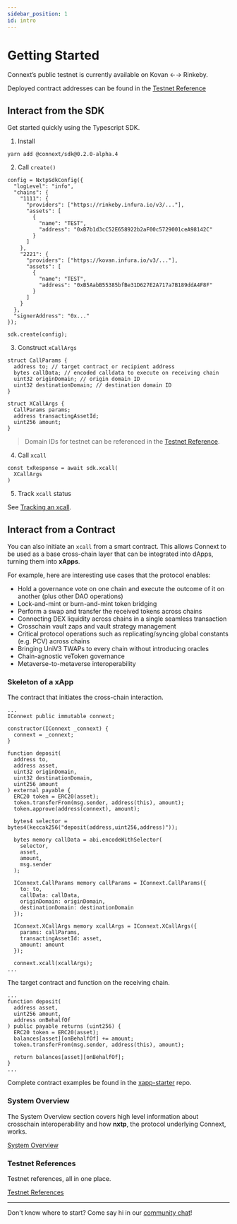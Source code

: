 ```yaml
---
sidebar_position: 1
id: intro
---
```


# Getting Started 

Connext’s public testnet is currently available on Kovan ←→ Rinkeby. 

Deployed contract addresses can be found in the [Testnet Reference](./Testnet/testing-against-testnet.md/#addresses)

## Interact from the SDK

Get started quickly using the Typescript SDK.

1. Install

  ```
  yarn add @connext/sdk@0.2.0-alpha.4 
  ```

2. Call `create()`

  ```
  config = NxtpSdkConfig({
    "logLevel": "info",
    "chains": {
      "1111": {
        "providers": ["https://rinkeby.infura.io/v3/..."],
        "assets": [
          {
            "name": "TEST",
            "address": "0xB7b1d3cC52E658922b2aF00c5729001ceA98142C"
          }
        ]
      },
      "2221": {
        "providers": ["https://kovan.infura.io/v3/..."],
        "assets": [
          {
            "name": "TEST",
            "address": "0xB5AabB55385bfBe31D627E2A717a7B189ddA4F8F"
          }
        ]
      }
    },
    "signerAddress": "0x..."
  });

  sdk.create(config);

  ```

3. Construct `xCallArgs`

  ```
  struct CallParams {
    address to; // target contract or recipient address
    bytes callData; // encoded calldata to execute on receiving chain
    uint32 originDomain; // origin domain ID
    uint32 destinationDomain; // destination domain ID
  }

  struct XCallArgs {
    CallParams params;
    address transactingAssetId;
    uint256 amount;
  }
  ```

  > Domain IDs for testnet can be referenced in the [Testnet Reference](./Testnet/testing-against-testnet.md/#nomad-chain-ids).

4. Call `xcall`

  ```
  const txResponse = await sdk.xcall(
    XCallArgs
  )
  ```

5. Track `xcall` status

  See [Tracking an xcall](../Develop/QuickStart/xcall-status.md).


## Interact from a Contract

You can also initiate an `xcall` from a smart contract. This allows Connext to be used as a base cross-chain layer that can be integrated into dApps, turning them into **xApps**.

For example, here are interesting use cases that the protocol enables:
- Hold a governance vote on one chain and execute the outcome of it on another (plus other DAO operations)
- Lock-and-mint or burn-and-mint token bridging
- Perform a swap and transfer the received tokens across chains
- Connecting DEX liquidity across chains in a single seamless transaction
- Crosschain vault zaps and vault strategy management
- Critical protocol operations such as replicating/syncing global constants (e.g. PCV) across chains
- Bringing UniV3 TWAPs to every chain without introducing oracles
- Chain-agnostic veToken governance
- Metaverse-to-metaverse interoperability


### Skeleton of a xApp

The contract that initiates the cross-chain interaction.
```solidity
...
IConnext public immutable connext;

constructor(IConnext _connext) {
  connext = _connext;
}

function deposit(
  address to,
  address asset,
  uint32 originDomain,
  uint32 destinationDomain,
  uint256 amount
) external payable {
  ERC20 token = ERC20(asset);
  token.transferFrom(msg.sender, address(this), amount);
  token.approve(address(connext), amount);

  bytes4 selector = bytes4(keccak256("deposit(address,uint256,address)"));

  bytes memory callData = abi.encodeWithSelector(
    selector,
    asset,
    amount,
    msg.sender
  );

  IConnext.CallParams memory callParams = IConnext.CallParams({
    to: to,
    callData: callData,
    originDomain: originDomain,
    destinationDomain: destinationDomain
  });

  IConnext.XCallArgs memory xcallArgs = IConnext.XCallArgs({
    params: callParams,
    transactingAssetId: asset,
    amount: amount
  });

  connext.xcall(xcallArgs);
...
```

The target contract and function on the receiving chain.

```solidity
...
function deposit(
  address asset,
  uint256 amount,
  address onBehalfOf
) public payable returns (uint256) {
  ERC20 token = ERC20(asset);
  balances[asset][onBehalfOf] += amount;
  token.transferFrom(msg.sender, address(this), amount);

  return balances[asset][onBehalfOf];
}
...
```

Complete contract examples be found in the [xapp-starter](https://github.com/connext/xapp-starter/) repo.

### System Overview

The System Overview section covers high level information about crosschain interoperability and how **nxtp**, the protocol underlying Connext, works.

[System Overview](./SystemOverview/intro)
### Testnet References

Testnet references, all in one place.

[Testnet References](./Testnet/testing-against-testnet)

---

Don't know where to start? Come say hi in our [community chat](https://chat.connext.network)!
